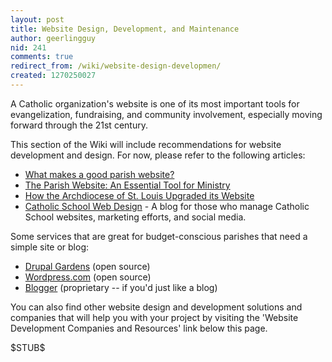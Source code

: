 ```yaml
---
layout: post
title: Website Design, Development, and Maintenance
author: geerlingguy
nid: 241
comments: true
redirect_from: /wiki/website-design-developmen/
created: 1270250027
---
```

<p>A Catholic organization's website is one of its most important tools for evangelization, fundraising, and community involvement, especially moving forward through the 21st century.</p>
<p>This section of the Wiki will include recommendations for website development and design. For now, please refer to the following articles:</p>
<ul>
<li><a href="/blog/oscatholic/what-makes-good-parish-website">What makes a good parish website?</a></li>
<li><a href="/blog/carson-weber/parish-website">The Parish Website: An Essential Tool for Ministry</a></li>
<li><a href="/blog/oscatholic/archdiocese-saint-louis-upgraded-website">How the Archdiocese of St. Louis Upgraded its Website</a></li>
<li><a href="http://catholicschoolwebdesign.com/">Catholic School Web Design</a> - A blog for those who manage Catholic School websites, marketing efforts, and social media.</li>
</ul>
<p>Some services that are great for budget-conscious parishes that need a simple site or blog:</p>
<ul>
<li><a href="http://www.drupalgardens.com/">Drupal Gardens</a>&nbsp;(open source)</li>
<li><a href="http://wordpress.com/">Wordpress.com</a>&nbsp;(open source)</li>
<li><a href="http://www.blogger.com/">Blogger</a> (proprietary -- if you'd just like a blog)</li>
</ul>
<p>You can also find other website design and development solutions and companies that will help you with your project by visiting the 'Website Development Companies and Resources' link below this page.</p>
<p>$STUB$</p>
